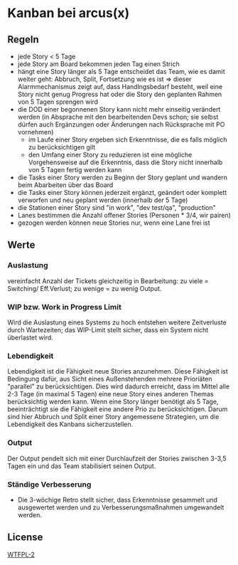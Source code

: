 # Kanban bei arcus(x)

## Regeln
* jede Story < 5 Tage
* jede Story am Board bekommen jeden Tag einen Strich
* hängt eine Story länger als 5 Tage entscheidet das Team, wie es damit weiter geht: Abbruch, Split, Fortsetzung wie es ist
  => dieser Alarmmechanismus zeigt auf, dass Handlngsbedarf besteht, weil eine Story nicht genug Progress hat oder die Story den geplanten Rahmen von 5 Tagen sprengen wird
* die DOD einer begonnenen Story kann nicht mehr einseitig verändert werden (in Absprache mit den bearbeitenden Devs schon; sie selbst dürfen auch Ergänzungen oder Änderungen nach Rücksprache mit PO vornehmen)
  * im Laufe einer Story ergeben sich Erkenntnisse, die es falls möglich zu berücksichtigen gilt
  * den Umfang einer Story zu reduzieren ist eine mögliche Vorgehensweise auf die Erkenntnis, dass die Story nicht innerhalb von 5 Tagen fertig werden kann
* die Tasks einer Story werden zu Beginn der Story geplant und wandern beim Abarbeiten über das Board
* die Tasks einer Story können jederzeit ergänzt, geändert oder komplett verworfen und neu geplant werden (innerhalb der 5 Tage)
* die Stationen einer Story sind "in work", "dev test/qa", "production"
* Lanes bestimmen die Anzahl offener Stories (Personen * 3/4, wir pairen)
* gezogen werden können neue Stories nur, wenn eine Lane frei ist

## Werte

### Auslastung
vereinfacht Anzahl der Tickets gleichzeitig in Bearbeitung: zu viele = Switching/ Eff.Verlust; zu wenige = zu wenig Output.

### WIP bzw. Work in Progress Limit
Wird die Auslastung eines Systems zu hoch entstehen weitere Zeitverluste durch Wartezeiten; das WIP-Limit stellt sicher, dass ein System nicht überlastet wird.

### Lebendigkeit
Lebendigkeit ist die Fähigkeit neue Stories anzunehmen. Diese Fähigkeit ist Bedingung dafür, aus Sicht eines Außenstehenden mehrere Prioriäten "parallel" zu berücksichtigen. Dies wird dadurch erreicht, dass im Mittel alle 2-3 Tage (in maximal 5 Tagen) eine neue Story eines anderen Themas berücksichtig werden kann. Wenn eine Story länger benötigt als 5 Tage, beeinträchtigt sie die Fähigkeit eine andere Prio zu berücksichtigen. Darum sind hier Abbruch und Split einer Story angemessene Strategien, um die Lebendigkeit des Kanbans sicherzustellen.

### Output
Der Output pendelt sich mit einer Durchlaufzeit der Stories zwischen 3-3,5 Tagen ein und das Team stabilisiert seinen Output.

### Ständige Verbesserung
* Die 3-wöchige Retro stellt sicher, dass Erkenntnisse gesammelt und ausgewertet werden und zu Verbesserungsmaßnahmen umgewandelt werden.

## License
[WTFPL-2](./license.txt)
